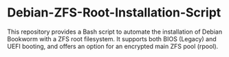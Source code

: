 # Debian-ZFS-Root-Installation-Script
This repository provides a Bash script to automate the installation of Debian Bookworm with a ZFS root filesystem. It supports both BIOS (Legacy) and UEFI booting, and offers an option for an encrypted main ZFS pool (rpool).

